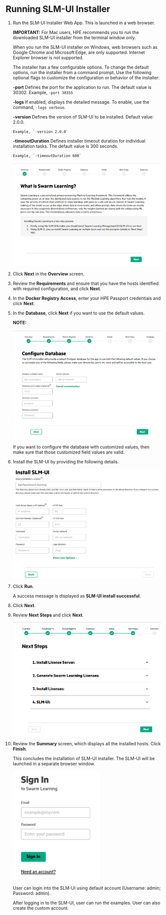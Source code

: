 # <a name="GUID-0256BC04-3EDD-4044-91C9-74372B0B8E1F/"> Running SLM-UI Installer

1.  Run the SLM-UI Installer Web App. This is launched in a web browser.

    **IMPORTANT:** For Mac users, HPE recommends you to run the downloaded SLM-UI installer from the terminal window only.

    When you run the SLM-UI installer on Windows, web browsers such as Google Chrome and Microsoft Edge, are only supported. Internet Explorer browser is not supported.

    The installer has a few configurable options. To change the default options, run the installer from a command prompt. Use the following optional flags to customize the configuration or behavior of the installer:

    **-port**
          Defines the port for the application to run. The default value is 30302.
        Example, `-port 30355`

    **-logs**
          If enabled, displays the detailed message. To enable, use the command, `-logs verbose`.

    **-version**
          Defines the version of SLM-UI to be installed. Default value: 2.0.0.

        Example, `-version 2.0.0`

    **-timeoutDuration**
         Defines installer timeout duration for individual installation tasks. The default value is 300 seconds.

        Example, `-timeoutDuration 600`

    ![SLM-UI](GUID-83B03273-37BC-493F-81E6-062916B3B193-high.png)

2.  Click **Next** in the **Overview** screen.

3.  Review the **Requirements** and ensure that you have the hosts identified with required configuration, and click **Next**.

4.  In the **Docker Registry Access**, enter your HPE Passport credentials and click **Next**.

5.  In the **Database**, click **Next** if you want to use the default values.

    **NOTE:**

    ![Configure Database](GUID-A4B28EFC-7BF9-462D-A1CC-62364F6D82B6-high.png)

    If you want to configure the database with customized values, then make sure that those customized field values are valid.

6.  Install the SLM-UI by providing the following details.

    ![](GUID-356C3AC9-1643-4CB5-A0B8-7DA33D9394BA-high.png)

7.  Click **Run**.

    A success message is displayed as **SLM-UI install successful**.

8.  Click **Next**.

9.  Review **Next Steps** and click **Next**.

    ![Next Steps](GUID-D5DC4FA2-5F59-4FA4-A2F2-7E2EA8FC2212-high.png)

10. Review the **Summary** screen, which displays all the installed hosts. Click **Finish**.

    This concludes the installation of SLM-UI installer. The SLM-UI will be launched in a separate browser window.

    ![](GUID-E00B84BB-E871-4A2E-A5E4-0D08B070DA57-high.png)

    User can login into the SLM-UI using default account \(Username: admin; Password: admin\).

    After logging in to the SLM-UI, user can run the examples. User can also create the custom account.


